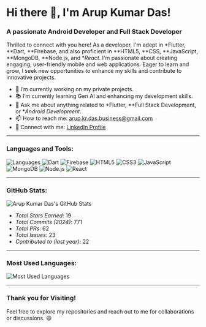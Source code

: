 # Hi there 👋, I'm Arup Kumar Das!

### A passionate Android Developer and Full Stack Developer

Thrilled to connect with you here! As a developer, I'm adept in *Flutter, **Dart, **Firebase, and also proficient in **HTML5, **CSS, **JavaScript, **MongoDB, **Node.js, and **React*. I'm passionate about creating engaging, user-friendly mobile and web applications. Eager to learn and grow, I seek new opportunities to enhance my skills and contribute to innovative projects.

- 🌱 I’m currently working on my private projects.
- 📚 I’m currently learning Gen AI and enhancing my development skills.
- 💬 Ask me about anything related to *Flutter, **Full Stack Development, or **Android Development*.
- 📫 How to reach me: [arup.kr.das.business@gmail.com](mailto:arup.kr.das.business@gmail.com)
- 🔗 Connect with me: [LinkedIn Profile](https://www.linkedin.com/in/arup-kumar-das-ba8455188?utm_source=share&utm_campaign=share_via&utm_content=profile&utm_medium=android_app)

---

### Languages and Tools:

![Languages](https://img.shields.io/badge/Code-Flutter-informational?style=flat&logo=flutter&logoColor=white&color=2bbc8a)
![Dart](https://img.shields.io/badge/Code-Dart-informational?style=flat&logo=dart&logoColor=white&color=2bbc8a)
![Firebase](https://img.shields.io/badge/Tools-Firebase-informational?style=flat&logo=firebase&logoColor=white&color=2bbc8a)
![HTML5](https://img.shields.io/badge/Code-HTML5-informational?style=flat&logo=html5&logoColor=white&color=2bbc8a)
![CSS3](https://img.shields.io/badge/Code-CSS3-informational?style=flat&logo=css3&logoColor=white&color=2bbc8a)
![JavaScript](https://img.shields.io/badge/Code-JavaScript-informational?style=flat&logo=javascript&logoColor=white&color=2bbc8a)
![MongoDB](https://img.shields.io/badge/Database-MongoDB-informational?style=flat&logo=mongodb&logoColor=white&color=2bbc8a)
![Node.js](https://img.shields.io/badge/Code-Node.js-informational?style=flat&logo=node.js&logoColor=white&color=2bbc8a)
![React](https://img.shields.io/badge/Framework-React-informational?style=flat&logo=react&logoColor=white&color=2bbc8a)

---

### GitHub Stats:

![Arup Kumar Das's GitHub Stats](https://github-readme-stats.vercel.app/api?username=arup2kk1&show_icons=true&count_private=true&theme=radical)

- *Total Stars Earned*: 19
- *Total Commits (2024)*: 771
- *Total PRs*: 62
- *Total Issues*: 23
- *Contributed to (last year)*: 22

---

### Most Used Languages:

![Most Used Languages](https://github-readme-stats.vercel.app/api/top-langs/?username=arup2kk1&layout=compact&theme=radical)

---

### Thank you for Visiting!

Feel free to explore my repositories and reach out to me for collaborations or discussions. 😄
